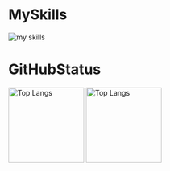 <h1>MySkills</h1>
<img alt="my skills" src="https://skillicons.dev/icons?theme=dark&perline=8&i=ai,pr,ae,blender,arduino,c,raspberrypi,py,p5js,unity,cs,apple,swift,html,css,rails,ruby,figma,github,vscode" />

<h1>GitHubStatus</h1>
<p align="left">
<img alt="Top Langs" height="150px" src="https://github-readme-stats.vercel.app/api/top-langs/?username=Rino1011&layout=donut&theme=radical" />
<img alt="Top Langs" height="150px" src="https://github-readme-stats.vercel.app/api?username=Rino1011&theme=radical" />
</p>
